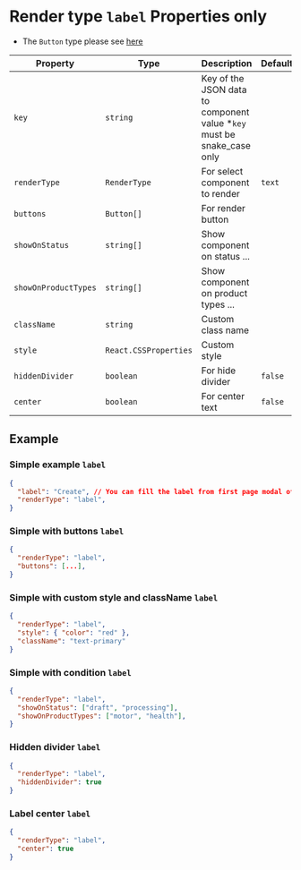 # Render type `label` Properties only

- The `Button` type please see [here](./README.md)

| Property             | Type                  | Description                                                            | Default | Required | Example               |
| -------------------- | --------------------- | ---------------------------------------------------------------------- | ------- | -------- | --------------------- |
| `key`                | `string`              | Key of the JSON data to component value *`key` must be snake_case only |         | Yes      | `agent.first_name`    |
| `renderType`         | `RenderType`          | For select component to render                                         | `text`  | No       |                       |
| `buttons`            | `Button[]`            | For render button                                                      |         | No       |                       |
| `showOnStatus`       | `string[]`            | Show component on status ...                                           |         | No       | `['draft', 'submit']` |
| `showOnProductTypes` | `string[]`            | Show component on product types ...                                    |         | No       | `['motor', 'health']` |
| `className`          | `string`              | Custom class name                                                      |         | No       | `text-primary`        |
| `style`              | `React.CSSProperties` | Custom style                                                           |         | No       | `{ color: 'red' }`    |
| `hiddenDivider`      | `boolean`             | For hide divider                                                       | `false` | No       |                       |
| `center`             | `boolean`             | For center text                                                        | `false` | No       |                       |

## Example

### Simple example `label`

```json
{
  "label": "Create", // You can fill the label from first page modal of component form(in CC)
  "renderType": "label",
}
```

### Simple with buttons `label`

```json
{
  "renderType": "label",
  "buttons": [...],
}
```

### Simple with custom style and className `label`

```json
{
  "renderType": "label",
  "style": { "color": "red" },
  "className": "text-primary"
}
```

### Simple with condition `label`

```json
{
  "renderType": "label",
  "showOnStatus": ["draft", "processing"],
  "showOnProductTypes": ["motor", "health"],
}
```

### Hidden divider `label`

```json
{
  "renderType": "label",
  "hiddenDivider": true
}
```

### Label center `label`

```json
{
  "renderType": "label",
  "center": true
}
```
